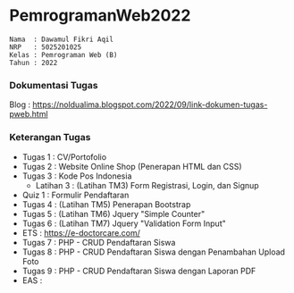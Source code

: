 # PemrogramanWeb2022
```
Nama  : Dawamul Fikri Aqil
NRP   : 5025201025
Kelas : Pemrograman Web (B)
Tahun : 2022
```

### Dokumentasi Tugas
Blog : https://noldualima.blogspot.com/2022/09/link-dokumen-tugas-pweb.html

### Keterangan Tugas
- Tugas 1 : CV/Portofolio
- Tugas 2 : Website Online Shop (Penerapan HTML dan CSS)
- Tugas 3 : Kode Pos Indonesia
  - Latihan 3 : (Latihan TM3) Form Registrasi, Login, dan Signup
- Quiz 1 : Formulir Pendaftaran
- Tugas 4 : (Latihan TM5) Penerapan Bootstrap
- Tugas 5 : (Latihan TM6) Jquery "Simple Counter"
- Tugas 6 : (Latihan TM7) Jquery "Validation Form Input"
- ETS : https://e-doctorcare.com/
- Tugas 7 : PHP - CRUD Pendaftaran Siswa
- Tugas 8 : PHP - CRUD Pendaftaran Siswa dengan Penambahan Upload Foto
- Tugas 9 : PHP - CRUD Pendaftaran Siswa dengan Laporan PDF
- EAS : 

